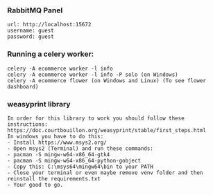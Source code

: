 ### RabbitMQ Panel

    url: http://localhost:15672
    username: guest
    password: guest

### Running a celery worker:

    celery -A ecommerce worker -l info
    celery -A ecommerce worker -l info -P solo (on Windows)
    celery -A ecommerce flower (on Windows and Linux) (To see flower dashboard)


### weasyprint library
    In order for this library to work you should follow these instructions: https://doc.courtbouillon.org/weasyprint/stable/first_steps.html
    In windows you have to do this:
    - Install https://www.msys2.org/
    - Open msys2 (Terminal) and run these commands:
    - pacman -S mingw-w64-x86_64-gtk4
    - pacman -S mingw-w64-x86_64-python-gobject
    - Copy this: C:\msys64\mingw64\bin to your PATH
    - Close your terminal or even maybe remove venv folder and then reinstall the requirements.txt
    - Your good to go.
